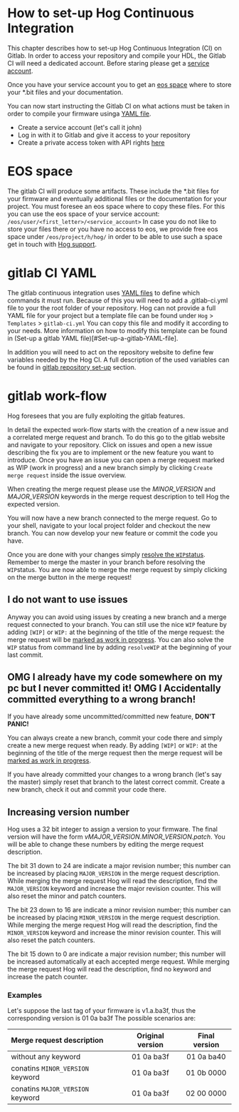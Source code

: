 # How to set-up Hog Continuous Integration
This chapter describes how to set-up Hog Continuous Integration (CI) on Gitlab.
 In order to access your repository and compile your HDL, the Gitlab CI will need a dedicated account.
 Before staring please get a [service account](#service_account).

 Once you  have your service account you to get an [eos space](#eos_space) where to store your \*.bit files and your documentation.

 You can now start instructing the Gitlab CI on what actions must be taken in order to compile your firmware usinga [YAML file](gitlab_CI_YAML).

  - Create a service account (let's call it john)
  - Log in with it to Gitlab and give it access to your repository
  - Create a private access token with API rights [here](https://gitlab.cern.ch/profile/personal_access_tokens)


# EOS space

The gitlab CI will produce some artifacts.
These include the \*.bit files for your firmware and eventually additional files or the documentation for your project.
You must foresee an eos space where to copy these files.
For this you can use the eos space of your service account: `/eos/user/<first_letter>/<service_account>`
In case you do not like to store your files there or you have no access to eos, we provide free eos space under `/eos/project/h/hog/`
in order to be able to use such a space get in touch with [Hog support](mailto:hog@cern.ch).


# gitlab CI YAML

The gitlab continuous integration uses [YAML files](https://docs.gitlab.com/ee/ci/yaml/) to define which commands it must run.
Because of this you will need to add a .gitlab-ci.yml file to your the root folder of your repository.
Hog can not provide a full YAML file for your project but a template file can be found under `Hog` > `Templates` > `gitlab-ci.yml`
You can copy this file and modify it according to your needs.
More information on how to modify this template can be found in (Set-up a gitlab YAML file)[#Set-up-a-gitlab-YAML-file].

In addition you will need to act on the repository website to define few variables needed by the Hog CI.
A full description of the used variables can be found in [gitlab repository set-up](#gitlab-repository-setup) section.

# gitlab work-flow

Hog foresees that you are fully exploiting the gitlab features.

In detail the expected work-flow starts with the creation of a new issue and a correlated merge request and branch.
To do this go to the gitlab website and navigate to your repository.
Click on issues and open a new issue describing the fix you are to implement or the new feature you want to introduce.
Once you have an issue you can open a merge request marked as WIP (work in progress) and a new branch simply by clicking `Create merge request` inside the issue overview.

When creating the merge request please use the *MINOR_VERSION* and *MAJOR_VERSION* keywords in the merge request description to tell Hog the expected version.


You will now have a new branch connected to the merge request.
Go to your shell, navigate to your local project folder and checkout the new branch.
You can now develop your new feature or commit the code you have.

Once you are done with your changes simply [resolve the `WIP`status](https://docs.gitlab.com/ee/user/project/merge_requests/work_in_progress_merge_requests.html).
Remember to merge the master in your branch before resolving the `WIP`status.
You are now able to merge the merge request by simply clicking on the merge button in the merge request!

## I do not want to use issues

Anyway you can avoid using issues by creating a new branch and a merge request connected to your branch.
You can still use the nice `WIP` feature by adding `[WIP]` or `WIP:` at the beginning of the title of the merge request: the merge request will be [marked as work in progress](https://docs.gitlab.com/ee/user/project/merge_requests/work_in_progress_merge_requests.html).
You can also solve the `WIP` status from command line by adding `resolveWIP` at the beginning of your last commit.

## OMG I already have my code somewhere on my pc but I never committed it! OMG I Accidentally committed everything to a wrong branch!

If you have already some uncommitted/committed new feature, **DON'T PANIC!**

You can always create a new branch, commit your code there and simply create a new merge request when ready.
By adding `[WIP]` or `WIP:` at the beginning of the title of the merge request then the merge request will be [marked as work in progress](https://docs.gitlab.com/ee/user/project/merge_requests/work_in_progress_merge_requests.html).

If you have already committed your changes to a wrong branch (let's say the master) simply reset that branch to the latest correct commit.
Create a new branch, check it out and commit your code there.

## Increasing version number
Hog uses a 32 bit integer to assign a version to your firmware.
The final version will have the form *vMAJOR_VERSION.MINOR_VERSION.patch*.
You will be able to change these numbers by editing the merge request description.

The bit 31 down to 24 are indicate a major revision number; this number can be increased by placing `MAJOR_VERSION` in the merge request description.
While merging the merge request Hog will read the description, find the `MAJOR_VERSION` keyword and increase the major revision counter.
This will also reset the minor and patch counters.

The bit 23 down to 16 are indicate a minor revision number; this number can be increased by placing `MINOR_VERSION` in the merge request description.
While merging the merge request Hog will read the description, find the `MINOR_VERSION` keyword and increase the minor revision counter.
This will also reset the patch counters.

The bit 15 down to 0 are indicate a major revision number; this number will be increased automatically at each accepted merge request.
While merging the merge request Hog will read the description, find no keyword and increase the patch counter.

### Examples

Let's suppose the last tag of your firmware is v1.a.ba3f, thus the corresponding version is 01 0a ba3f
The possible scenarios are:

| Merge request description        | Original version | Final version |
|:---------------------------------|:----------------:|:-------------:|
|  without any keyword             | 01 0a ba3f       | 01 0a ba40    |
| conatins `MINOR_VERSION` keyword | 01 0a ba3f       | 01 0b 0000    |
| conatins `MAJOR_VERSION` keyword | 01 0a ba3f       | 02 00 0000    |
